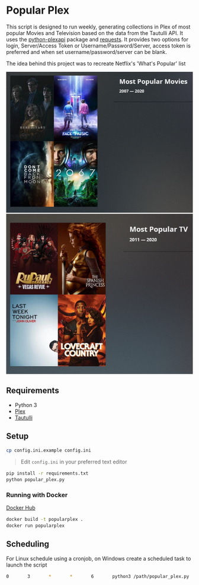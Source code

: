 # Popular Plex

This script is designed to run weekly, generating collections in Plex of most popular Movies and Television based on the data from the Tautulli API. It uses the [python-plexapi](https://github.com/pkkid/python-plexapi) package and [requests](http://python-requests.org/). It provides two options for login, Server/Access Token or Username/Password/Server, access token is preferred and when set username/password/server can be blank.

The idea behind this project was to recreate Netflix's 'What's Popular' list

![Screenshot of Popular Movies Collections](/Screenshots/Movies.png)
![Screenshot of Popular TV Collections](/Screenshots/TV.png)

## Requirements

- Python 3
- [Plex](https://plex.tv)
- [Tautulli](https://github.com/Tautulli/Tautulli)

## Setup

```sh
cp config.ini.example config.ini
```

> Edit `config.ini` in your preferred text editor

```sh
pip install -r requirements.txt
python popular_plex.py
```

### Running with Docker
[Docker Hub](https://hub.docker.com/r/bearlikelion/popularplex)

```sh
docker build -t popularplex .
docker run popularplex
```

## Scheduling

For Linux schedule using a cronjob, on Windows create a scheduled task to launch the script

```sh
0       3       *       *       6       python3 /path/popular_plex.py
```
